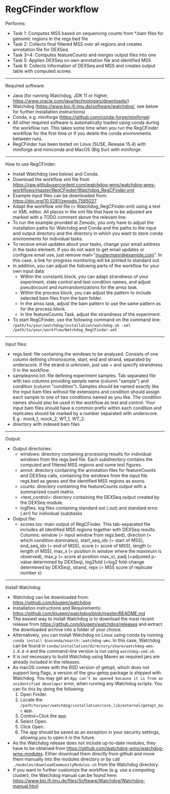 RegCFinder workflow
==================================

Performs:
* Task 1: Computes MSS based on sequencing counts from *.bam files for genomic regions in the regs.bed file
* Task 2: Collects final filtered MSS over all regions and creates annotation file for DEXSeq
* Task 3+4: Computes featureCounts and merges output files into one
* Task 5: Applies DEXSeq on own annotation file and identified MSS
* Task 6: Collects information of DEXSeq and MSS and creates output table with computed scores

---

Required software:
* Java (for running Watchdog, JDK 11 or higher, https://www.oracle.com/java/technologies/downloads/)
* Watchdog (https://www.bio.ifi.lmu.de/software/watchdog/, see below for further installation instructions)
* Conda, e.g. miniforge (https://github.com/conda-forge/miniforge)
* All other required software is automatically loaded using conda during the workflow run. This takes some time when you run the RegCFinder workflow for the first time or if you delete the conda environments between runs.
* RegCFinder has been tested on Linux (SUSE, Release 15.4) with miniforge and miniconda and MacOS (Big Sur) with miniforge.

---

How to use RegCFinder:
* Install Watchdog (see below) and Conda.
* Download the workflow xml file from https://raw.githubusercontent.com/watchdog-wms/watchdog-wms-workflows/master/RegCFinder/Watchdog_RegCFinder.xml
* Example input files can be downloaded from: https://doi.org/10.5281/zenodo.7585027
* Adapt the workflow xml file (= Watchdog_RegCFinder.xml) using a text or XML editor. All places in the xml file that have to be adjusted are marked with a TODO comment above the relevant line. 
* To run the example provided at Zenodo, you only have to adjust the installation paths for Watchdog and Conda and the paths to the input and output directory and the directory in which you want to store conda environments for individual tasks.
* To receive email updates about your tasks, change your email address in the tasks element. If you do not want to get email updates or configure email use, just remove mail="mustermann@example.com". In this case, a link for progress monitoring will be printed to standard out.
* In addition, you can adjust the following parts of the workflow for your own input data:
   * Within the constants block, you can adapt strandness of your experiment, state control and test condition names, and adjust pseudocount and numrandomizations for the amss task. 
   * Within the process block, you can adjust the pattern to include selected bam files from the bam folder. 
   * In the amss task, adjust the bam pattern to use the same pattern as for the process block.
   * In the featureCounts Task, adjust the strandness of the experiment. 
* To start RegCFinder, use the following command on the command line: `/path/to/your/watchdog/installation/watchdog.sh -xml /path/to/your/workflow/Watchdog_RegCFinder.xml`

---

Input files:
* regs.bed:  file containing the windows to be analyzed. Consists of one column defining chromosome, start, end and strand, separated by underscore. If the strand is unknown, just use + and specify strandness 0 in the workflow.
* sampleanno.txt: file defining experiment samples. Tab separated file with two columns providing sample name (column "sample") and condition (column "condition"). Samples should be named exactly like the input bam files without file extensions and condition should assign each sample to one of two conditions named as you like. The condition names should also be used in the workflow as test and control. Your input bam files should have a common prefix within each condition and replicates should be marked by a number separated with underscore. E.g.: mock_1, mock_2, WT_1, WT_2.
* directory with indexed bam files 

---

Output:
* Output directories:
   * windows:  directory containing processing results for individual windows from the regs.bed file. Each subdirectory contains the computed and filtered MSS regions and some test figures. 
   * annot: directory containing the annotation files for featureCounts and DEXSeq calls, containing the windows from the input file regs.bed as genes and the identified MSS regions as exons.
   * counts: directory containing the featureCounts output with a summarized count matrix.
   * <test_control>:  directory containing the DEXSeq output created by the DEXSeq module.
   * logfiles: log files containing standard out (.out) and standard error (.err) for individual (sub)tasks
* Output file:
   * scores.tsv: main output of RegCFinder. This tab-separated file includes all identified MSS regions together with DEXSeq results. Columns: window (= input window from regs.bed), direction (= which condition dominates), start_seq_idx (= start of MSS), end_seq_idx (= end of MSS), score (= score of MSS), length (= length of MSS), max_x (= position in window where the maximum is observed), max_y (= score at position max_x), padj (=adjusted p-value determined by DEXSeq), log2fold (=log2 fold-change determined by DEXSeq), strand, repx (= MSS score of replicate number x)

---

Install Watchdog:
* Watchdog can be downloaded from: https://github.com/klugem/watchdog
* Installation instructions and Requirements: https://github.com/klugem/watchdog/blob/master/README.md
* The easiest way to install Watchdog is to download the most recent release from https://github.com/klugem/watchdog/releases and extract the downloaded archive into a folder of your choice.
* Alternatively, you can install Watchdog on Linux using conda by running `conda install bioconda/noarch::watchdog-wms`. In this case, Watchdog can be found in `conda/installation/directory/share/watchdog-wms-2.0.8-0` and the command-line version is run using `watchdog-cmd.sh`. 
* It is *not* necessary to build Watchdog using Maven as required jars are already included in the releases. 
* As macOS comes with the BSD version of getopt, which does not support long flags, a version of the gnu-getop package is shipped with Watchdog. You may get an `App can’t be opened because it is from an unidentified developer` error, when running any Watchdog scripts. You can fix this by doing the following:
    1. Open Finder.
    2. Locate the `/path/to/your/watchdog/installation/core_lib/external/getopt_mac` app.
    3. Control+Click the app.
    4. Select Open.
    5. Click Open.
    6. The app should be saved as an exception in your security settings, allowing you to open it in the future.
* As the Watchdog release does not include up-to-date modules, they have to be obtained from https://github.com/watchdog-wms/watchdog-wms-modules. Either download them directly from github and move them manually into the modules directory or by call `./modules/downloadCommunityModules.sh` from the Watchdog directory.
* If you want to further customize the workflow (e.g. use a computing cluster), the Watchdog manual can be found here: https://www.bio.ifi.lmu.de/files/Software/Watchdog/Watchdog-manual.html


